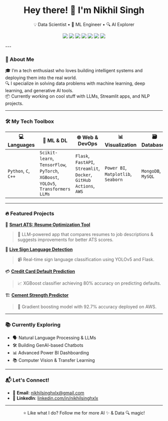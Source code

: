 <h1 align="center">Hey there! 👋 I'm Nikhil Singh</h1>

<p align="center">
  💡 Data Scientist • 🤖 ML Engineer • 🔍 AI Explorer  
</p>

<p align="center">
  <img src="https://img.shields.io/badge/Python-3670A0?style=for-the-badge&logo=python&logoColor=ffdd54" />
  <img src="https://img.shields.io/badge/Flask-000000?style=for-the-badge&logo=flask" />
  <img src="https://img.shields.io/badge/Scikit--Learn-F7931E?style=for-the-badge&logo=scikit-learn&logoColor=white" />
  <img src="https://img.shields.io/badge/HuggingFace-FFD21F?style=for-the-badge&logo=huggingface&logoColor=black" />
  <img src="https://img.shields.io/badge/LangChain-000000?style=for-the-badge&logo=chainlink&logoColor=white" />
  <img src="https://img.shields.io/badge/Docker-0db7ed?style=for-the-badge&logo=docker&logoColor=white" />
  <img src="https://img.shields.io/badge/Power%20BI-F2C811?style=for-the-badge&logo=powerbi&logoColor=black" />
</p>
---

### 🚀 About Me

🎓 I’m a tech enthusiast who loves building intelligent systems and deploying them into the real world.  
🔍 I specialize in solving data problems with machine learning, deep learning, and generative AI tools.  
📦 Currently working on cool stuff with LLMs, Streamlit apps, and NLP projects.

---

### 🛠️ My Tech Toolbox

| 💻 Languages | 🧠 ML & DL | 🌐 Web & DevOps | 📊 Visualization | 🗃️ Databases |
|--------------|-----------|----------------|------------------|--------------|
| `Python`, `C`, `C++` | `Scikit-learn`, `TensorFlow`, `PyTorch`, `XGBoost`, `YOLOv5`, `Transformers` `LLMs` | `Flask`, `FastAPI`, `Streamlit`, `Docker`, `GitHub Actions`, `AWS` | `Power BI`, `Matplotlib`, `Seaborn` | `MongoDB`, `MySQL` |

---

### 🔥 Featured Projects

💼 **[Smart ATS: Resume Optimization Tool](https://huggingface.co/spaces/NikhilSinghxlx/Smart-ATS-Resume-Optimizer)**  
> 🧠 LLM-powered app that compares resumes to job descriptions & suggests improvements for better ATS scores.

🤟 **[Live Sign Language Detection](https://github.com/Nickxlx/LiveSignLanguageDetection)**  
> 📹 Real-time sign language classification using YOLOv5 and Flask.

💳 **[Credit Card Default Prediction](https://github.com/Nickxlx/Credit-Card-Default-Predictiontion)**  
> 📈 XGBoost classifier achieving 80% accuracy on predicting defaults.

🏗️ **[Cement Strength Predictor](https://github.com/Nickxlx/ConcreteCompressiveStrengthPrediction)**  
> 🧪 Gradient boosting model with 92.7% accuracy deployed on AWS.

---

### 📚 Currently Exploring

- 🗣️ Natural Language Processing & LLMs
- 🛠️ Building GenAI-based Chatbots
- 📊 Advanced Power BI Dashboarding
- 📚 Computer Vision & Transfer Learning

---

### 📬 Let's Connect!

- 📧 **Email**: [nikhilsinghxlx@gmail.com](mailto:nikhilsinghxlx@gmail.com)  
- 🔗 **LinkedIn**: [linkedin.com/in/nikhilsinghxlx](https://www.linkedin.com/in/nikhilsinghxlx)  

---

<p align="center">
  ⭐ Like what I do? Follow me for more AI ✨ & Data 🔍 magic!
</p>
